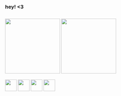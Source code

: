 ### hey! <3
##
<div>
<img height="180em" src="https://github-readme-stats.vercel.app/api?username=gabiiramosss&show_icons=true&theme=omni">
<img height="180em" src=https://github-readme-stats.vercel.app/api/top-langs/?username=gabiiramosss&layout=compact&theme=omni>
</div>

<div style="display: inline_block"><br>
<img align="center" height="38" width="38" src="https://cdn.jsdelivr.net/gh/devicons/devicon/icons/csharp/csharp-original.svg">
<img align="center" height="38" width="38" src="https://cdn.jsdelivr.net/gh/devicons/devicon/icons/css3/css3-original.svg">
<img align="center" height="38" width="38" src="https://cdn.jsdelivr.net/gh/devicons/devicon/icons/html5/html5-original.svg">
<img align="center" height="38" width="38" src="https://cdn.jsdelivr.net/gh/devicons/devicon/icons/figma/figma-original.svg">
</div>

##
